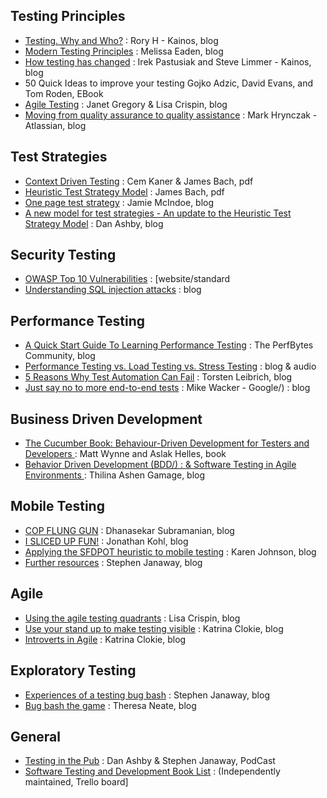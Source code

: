 ## Testing Principles
- [Testing. Why and Who?](https://www.youtube.com/watch?v=ywBg_8ptz8g/) : Rory H - Kainos, blog
- [Modern Testing Principles](https://www.ministryoftesting.com/dojo/lessons/modern-testing-principles/) : Melissa Eaden, blog
- [How testing has changed](https://www.kainos.com/how-testing-has-changed/) : Irek Pastusiak and Steve Limmer - Kainos, blog
- 50 Quick Ideas to improve your testing Gojko Adzic, David Evans, and Tom Roden, EBook
- [Agile Testing](https://agiletester.ca/agile-testing/) : Janet Gregory & Lisa Crispin, blog
- [Moving from quality assurance to quality assistance](https://www.atlassian.com/inside-atlassian/quality-assurance-vs-quality-assistance/) : Mark Hrynczak - Atlassian, blog
## Test Strategies
- [Context Driven Testing](http://context-driven-testing.com/) : Cem Kaner & James Bach, pdf
- [Heuristic Test Strategy Model](http://www.satisfice.com/tools/htsm.pdf/) : James Bach, pdf
- [One page test strategy](https://technology.fairfaxmedia.co.nz/testing-stuff-a-one-page-test-strategy/) : Jamie McIndoe, blog
- [A new model for test strategies - An update to the Heuristic Test Strategy Model](https://danashby.co.uk/2017/12/13/a-new-model-for-test-strategies/) : Dan Ashby, blog
## Security Testing
- [OWASP Top 10 Vulnerabilities](https://www.youtube.com/watch?v=02mLrFVzIYU&list=PLoyY7ZjHtUUVLs2fy-ctzZDSPpawuQ28d/) : [website/standard
- [Understanding SQL injection attacks](https://www.ibm.com/developerworks/library/se-sql-injection-attacks/) : blog
## Performance Testing
- [A Quick Start Guide To Learning Performance Testing](https://dojo.ministryoftesting.com/dojo/lessons/a-quick-start-guide-to-learning-performance-testing/) : The PerfBytes Community, blog
- [Performance Testing vs. Load Testing vs. Stress Testing](https://www.blazemeter.com/blog/performance-testing-vs-load-testing-vs-stress-testing?utm_source=blog&utm_medium=BM_blog&utm_campaign=jmeter-vs-locust-which-one-should-you-choose/) : blog & audio
- [5 Reasons Why Test Automation Can Fail](https://www.thoughtworks.com/insights/blog/5-reasons-why-test-automation-can-fail/) : Torsten Leibrich, blog
- [Just say no to more end-to-end tests](https://testing.googleblog.com/2015/04/just-say-no-to-more-end-to-end-tests.html/) : Mike Wacker - Google/) : blog
## Business Driven Development
- [The Cucumber Book: Behaviour-Driven Development for Testers and Developers ](https://www.amazon.com/gp/offer-listing/1934356808/ref=dp_olp_all_mbc?ie=UTF8&condition=all/) : Matt Wynne and Aslak Helles, book
- [Behavior Driven Development (BDD/) : & Software Testing in Agile Environments  ](https://medium.com/agile-vision/behavior-driven-development-bdd-software-testing-in-agile-environments-d5327c0f9e2d/) : Thilina Ashen Gamage, blog
## Mobile Testing
- [COP FLUNG GUN](http://cuelogic.com/blog/a-mnemonic-for-mobile-app-testing/) : Dhanasekar Subramanian, blog
- [I SLICED UP FUN!](http://www.kohl.ca/articles/ISLICEDUPFUN.pdf/) : Jonathan Kohl, blog
- [Applying the SFDPOT heuristic to mobile testing](http://karennicolejohnson.com/2012/05/applying-the-sfdpot-heuristic-to-mobile-testing/) : Karen Johnson, blog
- [Further resources](http://stephenjanaway.co.uk/stephenjanaway/wp-content/uploads/2015/11/Mobile-Testing-Cheatsheet-Stephen-Janaway.pdf/) : Stephen Janaway, blog
## Agile
- [Using the agile testing quadrants](http://lisacrispin.com/2011/11/08/using-the-agile-testing-quadrants/) : Lisa Crispin, blog
- [Use your stand up to make testing visible](http://katrinatester.blogspot.lu/2016/03/use-your-stand-up-to-make-testing.html/) : Katrina Clokie, blog
- [Introverts in Agile](http://katrinatester.blogspot.lu/2016/01/introverts-in-agile.html/) : Katrina Clokie, blog
## Exploratory Testing
- [Experiences of a testing bug bash](http://stephenjanaway.co.uk/stephenjanaway/experiences/experiences-testing-bug-bash/) : Stephen Janaway, blog
- [Bug bash the game](http://rea.tech/bug-bash-the-game/) : Theresa Neate, blog
## General
- [Testing in the Pub](http://testinginthepub.co.uk/testinginthepub/) : Dan Ashby & Stephen Janaway, PodCast
- [Software Testing and Development Book List](https://trello.com/b/WH2l8tCq/book-list-software-development-and-testing/) : (Independently maintained, Trello board]
